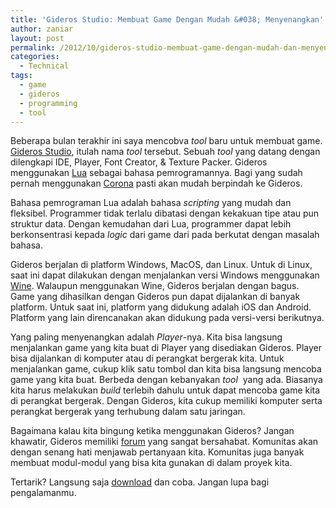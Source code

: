 ```yaml
---
title: 'Gideros Studio: Membuat Game Dengan Mudah &#038; Menyenangkan'
author: zaniar
layout: post
permalink: /2012/10/gideros-studio-membuat-game-dengan-mudah-dan-menyenangkan/
categories:
  - Technical
tags:
  - game
  - gideros
  - programming
  - tool
---
```

Beberapa bulan terakhir ini saya mencobva *tool* baru untuk membuat game. <a title="Gideros Mobile" href="http://giderosmobile.com" target="_blank">Gideros Studio</a>, itulah nama *tool* tersebut. Sebuah *tool* yang datang dengan dilengkapi IDE, Player, Font Creator, & Texture Packer. Gideros menggunakan <a title="The Programming Language Lua" href="http://lua.org" target="_blank">Lua</a> sebagai bahasa pemrogramannya. Bagi yang sudah pernah menggunakan <a href="http://www.coronalabs.com/" target="_blank">Corona</a> pasti akan mudah berpindah ke Gideros.

Bahasa pemrograman Lua adalah bahasa *scripting* yang mudah dan fleksibel. Programmer tidak terlalu dibatasi dengan kekakuan tipe atau pun struktur data. Dengan kemudahan dari Lua, programmer dapat lebih berkonsentrasi kepada *logic* dari game dari pada berkutat dengan masalah bahasa.<!--more-->

Gideros berjalan di platform Windows, MacOS, dan Linux. Untuk di Linux, saat ini dapat dilakukan dengan menjalankan versi Windows menggunakan <a href="http://winehq.org" target="_blank">Wine</a>. Walaupun menggunakan Wine, Gideros berjalan dengan bagus. Game yang dihasilkan dengan Gideros pun dapat dijalankan di banyak platform. Untuk saat ini, platform yang didukung adalah iOS dan Android. Platform yang lain direncanakan akan didukung pada versi-versi berikutnya.

Yang paling menyenangkan adalah *Player*-nya. Kita bisa langsung menjalankan game yang kita buat di Player yang disediakan Gideros. Player bisa dijalankan di komputer atau di perangkat bergerak kita. Untuk menjalankan game, cukup klik satu tombol dan kita bisa langsung mencoba game yang kita buat. Berbeda dengan kebanyakan *tool*  yang ada. Biasanya kita harus melakukan *build* terlebih dahulu untuk dapat mencoba game kita di perangkat bergerak. Dengan Gideros, kita cukup memiliki komputer serta perangkat bergerak yang terhubung dalam satu jaringan.

Bagaimana kalau kita bingung ketika menggunakan Gideros? Jangan khawatir, Gideros memiliki [forum][1] yang sangat bersahabat. Komunitas akan dengan senang hati menjawab pertanyaan kita. Komunitas juga banyak membuat modul-modul yang bisa kita gunakan di dalam proyek kita.

Tertarik? Langsung saja <a href="http://www.giderosmobile.com/download" target="_blank">download</a> dan coba. Jangan lupa bagi pengalamanmu.

 [1]: http://giderosmobile.com/forum